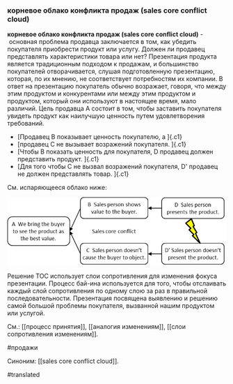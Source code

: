 ### корневое облако конфликта продаж (sales core conflict cloud)

**корневое облако конфликта продаж (sales core conflict cloud)** -  основная проблема продавца заключается в том, как убедить покупателя приобрести продукт или услугу. Должен ли продавец представлять характеристики товара или нет? Презентация продукта является традиционным подходом к продажам, и большинство покупателей отворачивается, слушая подготовленную презентацию, которая, по их мнению, не соответствует потребностям их компании. В ответ на презентацию покупатель обычно возражает, говоря, что между этим продуктом и конкурентами или между этим продуктом и продуктом, который они используют в настоящее время, мало различий. Цель продавца A состоит в том, чтобы заставить покупателя увидеть продукт как наилучшую ценность путем удовлетворения требований.

-   [Продавец B показывает ценность покупателю, а ]{.c1}
-   [продавец C не вызывает возражений покупателя. ]{.c1}
-   [Чтобы B показать ценность для покупателя, D продавец должен представить продукт. ]{.c1}
-   [Для того чтобы C не вызвал возражений покупателя, D\' продавец не должен представлять товар. ]{.c1}

См. испаряющееся облако ниже:

![](images/image11.png)

Решение TOC использует слои сопротивления для изменения фокуса презентации. Процесс бай-ина используется для того, чтобы отслаивать каждый слой сопротивления по одному слою за раз в правильной последовательности. Презентация посвящена выявлению и решению самой большой проблемы покупателя, вызванной нашим продуктом или услугой.

См.: [[процесс принятия]], [[аналогия изменениям]], [[слои сопротивления изменениям]].

#продажи

Синоним: [[sales core conflict cloud]].

#translated
